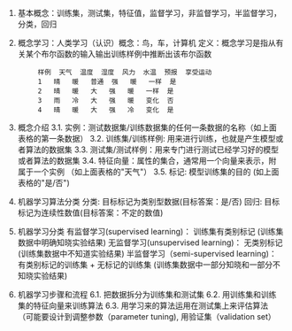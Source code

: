 1. 基本概念：训练集，测试集，特征值，监督学习，非监督学习，半监督学习，分类，回归


2. 概念学习：人类学习（认识）概念：鸟，车，计算机
    定义：概念学习是指从有关某个布尔函数的输入输出训练样例中推断出该布尔函数


            样例	天气	温度	湿度	风力	水温	预报	享受运动
            1	晴	暖	普通	强	暖	一样	是
            2	晴	暖	大	强	暖	一样	是
            3	雨	冷	大	强	暖	变化	否
            4	晴	暖	大	强	冷	变化	是


3. 概念介绍
    3.1. 实例：测试数据集/训练数据集的任何一条数据的名称（如上面表格的第一条数据）
    3.2. 训练集/训练样例: 用来进行训练，也就是产生模型或者算法的数据集
    3.3. 测试集/测试样例：用来专门进行测试已经学习好的模型或者算法的数据集
    3.4. 特征向量：属性的集合，通常用一个向量来表示，附属于一个实例 （如上面表格的"天气"）
    3.5. 标记: 模型训练集的目的 (如上面表格的"是/否")


4. 机器学习算法分类
    分类: 目标标记为类别型数据(目标答案：是/否)
    回归: 目标标记为连续性数值(目标答案：不定的数值)


5. 机器学习分类
    有监督学习(supervised learning)： 训练集有类别标记 (训练集数据中明确知晓实验结果)
    无监督学习(unsupervised learning)： 无类别标记 (训练集数据中不知道实验结果)
    半监督学习（semi-supervised learning)：有类别标记的训练集 + 无标记的训练集 (训练集数据中一部分知晓和一部分不知晓实验结果)


6. 机器学习步骤和流程
    6.1. 把数据拆分为训练集和测试集
    6.2. 用训练集和训练集的特征向量来训练算法
    6.3. 用学习来的算法运用在测试集上来评估算法 （可能要设计到调整参数（parameter tuning), 用验证集（validation set）